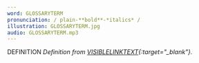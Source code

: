 ```yaml
---
word: GLOSSARYTERM
pronunciation: / plain-**bold**-*italics* /
illustration: GLOSSARYTERM.jpg
audio: GLOSSARYTERM.mp3
---
```


DEFINITION *Definition from [VISIBLELINKTEXT](HYPERLINK){:target="_blank"}.*
